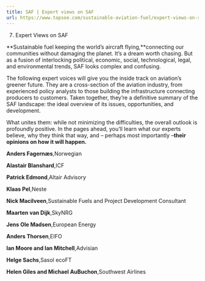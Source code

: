 ```yaml
---
title: SAF | Expert views on SAF
url: https://www.topsoe.com/sustainable-aviation-fuel/expert-views-on-saf#download-popup-u4m-interview-header
---
```


7. Expert Views on SAF

**Sustainable fuel keeping the world’s aircraft flying,**connecting our communities without damaging the planet. It’s a dream worth chasing. But as a fusion of interlocking political, economic, social, technological, legal, and environmental trends, SAF looks complex and confusing.

The following expert voices will give you the inside track on aviation’s greener future. They are a cross-section of the aviation industry, from experienced policy analysts to those building the infrastructure connecting producers to customers. Taken together, they’re a definitive summary of the SAF landscape: the ideal overview of its issues, opportunities, and development.

What unites them: while not minimizing the difficulties, the overall outlook is profoundly positive. In the pages ahead, you’ll learn what our experts believe, why they think that way, and – perhaps most importantly –**their opinions on how it will happen.**

**Anders Fagernæs**,Norwegian

**Alastair Blanshard**,ICF

**Patrick Edmond**,Altair Advisory

**Klaas Pel**,Neste

**Nick Macilveen**,Sustainable Fuels and Project Development Consultant

**Maarten van Dijk**,SkyNRG

**Jens Ole Madsen**,European Energy

**Anders Thorsen**,EIFO

**Ian Moore and Ian Mitchell**,Advisian

**Helge Sachs**,Sasol ecoFT

**Helen Giles and Michael AuBuchon**,Southwest Airlines